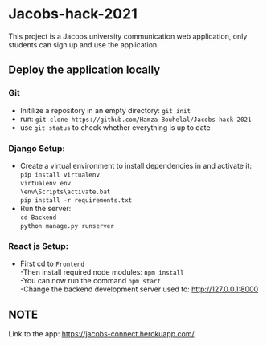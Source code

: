 # Jacobs-hack-2021
This project is a Jacobs university communication web application, only students can sign up and use the application. 
## Deploy the application locally 
### Git
- Initilize a repository in an empty directory:  `git init` <br/>
- run: `git clone https://github.com/Hamza-Bouhelal/Jacobs-hack-2021` <br/>
- use `git status` to check whether everything is up to date <br/>
### Django Setup:
- Create a virtual environment to install dependencies in and activate it: <br/>
    `pip install virtualenv` <br/>
    `virtualenv env` <br/>
    `\env\Scripts\activate.bat` <br/>
    `pip install -r requirements.txt` <br/>
- Run the server: <br/>
    `cd Backend` <br/>
    `python manage.py runserver` <br/>
### React js Setup:
- First cd to `Frontend` <br/>
-Then install required node modules: `npm install` <br/>
-You can now run the command `npm start` <br/>
-Change the backend development server used to: http://127.0.0.1:8000 <br/>

## NOTE

Link to the app: https://jacobs-connect.herokuapp.com/ <br/>
